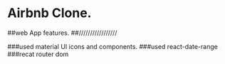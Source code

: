 # Airbnb Clone.


##web App features.
##/////////////////

###used material UI icons and components.
###used react-date-range
###recat router dom

